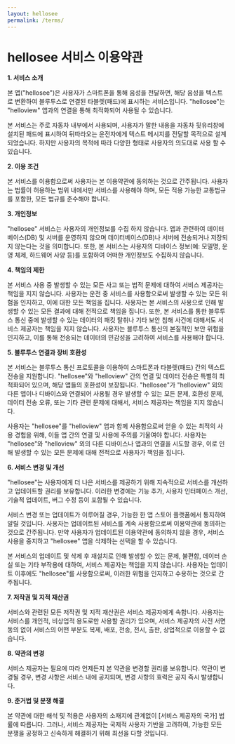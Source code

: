 ```yaml
---
layout: hellosee
permalink: /terms/
---
```



# hellosee 서비스 이용약관

**1. 서비스 소개**

본 앱("hellosee")은 사용자가 스마트폰을 통해 음성을 전달하면, 해당 음성을 텍스트로 변환하여 블루투스로 연결된 타블렛(패드)에 표시하는 서비스입니다. "hellosee"는 "helloview" 앱과의 연결을 통해 최적화되어 사용될 수 있습니다. 

본 서비스는 주로 자동차 내부에서 사용되며, 사용자가 말한 내용을 자동차 뒷유리창에 설치된 패드에 표시하여 뒤따라오는 운전자에게 텍스트 메시지를 전달할 목적으로 설계되었습니다. 하지만 사용자의 목적에 따라 다양한 형태로 사용자의 의도대로 사용 할 수 있습니다.

**2. 이용 조건**

본 서비스를 이용함으로써 사용자는 본 이용약관에 동의하는 것으로 간주됩니다. 사용자는 법률이 허용하는 범위 내에서만 서비스를 사용해야 하며, 모든 적용 가능한 교통법규를 포함한, 모든 법규를 준수해야 합니다.

**3. 개인정보**

"hellosee" 서비스는 사용자의 개인정보를 수집 하지 않습니다. 앱과 관련하여 데이터베이스(DB) 및 서버를 운영하지 않으며 데이터베이스(DB)나 서버에 전송되거나 저장되지 않는다는 것을 의미합니다. 또한, 본 서비스는 사용자의 디바이스 정보(예: 모델명, 운영 체제, 하드웨어 사양 등)를 포함하여 어떠한 개인정보도 수집하지 않습니다.

**4. 책임의 제한**

본 서비스 사용 중 발생할 수 있는 모든 사고 또는 법적 문제에 대하여 서비스 제공자는 책임을 지지 않습니다. 사용자는 운전 중 서비스를 사용함으로써 발생할 수 있는 모든 위험을 인지하고, 이에 대한 모든 책임을 집니다. 사용자는 본 서비스의 사용으로 인해 발생할 수 있는 모든 결과에 대해 전적으로 책임을 집니다. 또한, 본 서비스를 통한 블루투스 통신 중에 발생할 수 있는 데이터의 패킷 탈취나 기타 보안 침해 사건에 대해서도 서비스 제공자는 책임을 지지 않습니다. 사용자는 블루투스 통신의 본질적인 보안 위험을 인지하고, 이를 통해 전송되는 데이터의 민감성을 고려하여 서비스를 사용해야 합니다.

**5. 블루투스 연결과 장비 호환성**

본 서비스는 블루투스 통신 프로토콜을 이용하여 스마트폰과 타블렛(패드) 간의 텍스트 전송을 지원합니다. "hellosee"와 "helloview" 간의 연결 및 데이터 전송은 특별히 최적화되어 있으며, 해당 앱들의 호환성이 보장됩니다. "hellosee"가 "helloview" 외의 다른 앱이나 디바이스와 연결되어 사용될 경우 발생할 수 있는 모든 문제, 호환성 문제, 데이터 전송 오류, 또는 기타 관련 문제에 대해서, 서비스 제공자는 책임을 지지 않습니다.

사용자는 "hellosee"를 "helloview" 앱과 함께 사용함으로써 얻을 수 있는 최적의 사용 경험을 위해, 이들 앱 간의 연결 및 사용에 주의를 기울여야 합니다. 사용자는 "hellosee"와 "helloview" 외의 다른 디바이스나 앱과의 연결을 시도할 경우, 이로 인해 발생할 수 있는 모든 문제에 대해 전적으로 사용자가 책임을 집니다.

**6. 서비스 변경 및 개선**

"hellosee"는 사용자에게 더 나은 서비스를 제공하기 위해 지속적으로 서비스를 개선하고 업데이트할 권리를 보유합니다. 이러한 변경에는 기능 추가, 사용자 인터페이스 개선, 기술적 업데이트, 버그 수정 등이 포함될 수 있습니다.

서비스 변경 또는 업데이트가 이루어질 경우, 가능한 한 앱 스토어 플랫폼에서 통지하여 알릴 것입니다. 사용자는 업데이트된 서비스를 계속 사용함으로써 이용약관에 동의하는 것으로 간주됩니다. 만약 사용자가 업데이트된 이용약관에 동의하지 않을 경우, 서비스 사용을 중지하고 "hellosee" 앱을 삭제하는 선택을 할 수 있습니다.

본 서비스의 업데이트 및 삭제 후 재설치로 인해 발생할 수 있는 문제, 불편함, 데이터 손실 또는 기타 부작용에 대하여, 서비스 제공자는 책임을 지지 않습니다. 사용자는 업데이트 이후에도 "hellosee"를 사용함으로써, 이러한 위험을 인지하고 수용하는 것으로 간주됩니다.

**7. 저작권 및 지적 재산권**

서비스와 관련된 모든 저작권 및 지적 재산권은 서비스 제공자에게 속합니다. 사용자는 서비스를 개인적, 비상업적 용도로만 사용할 권리가 있으며, 서비스 제공자의 사전 서면 동의 없이 서비스의 어떤 부분도 복제, 배포, 전송, 전시, 출판, 상업적으로 이용할 수 없습니다.

**8. 약관의 변경**

서비스 제공자는 필요에 따라 언제든지 본 약관을 변경할 권리를 보유합니다. 약관이 변경될 경우, 변경 사항은 서비스 내에 공지되며, 변경 사항의 효력은 공지 즉시 발생합니다.

**9. 준거법 및 분쟁 해결**

본 약관에 대한 해석 및 적용은 사용자의 소재지에 관계없이 [서비스 제공자의 국가] 법률에 따릅니다. 그러나, 서비스 제공자는 국제적 사용자 기반을 고려하여, 가능한 모든 분쟁을 공정하고 신속하게 해결하기 위해 최선을 다할 것입니다.